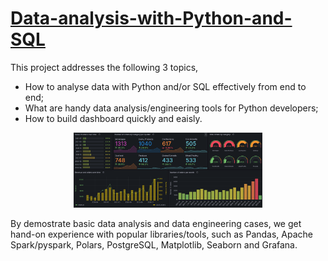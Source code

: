 # [**Data-analysis-with-Python-and-SQL**](https://github.com/ArrayPD/Data-analysis-with-Python-and-SQL/blob/main/README.md)

This project addresses the following 3 topics,

* How to analyse data with Python and/or SQL effectively from end to end;
* What are handy data analysis/engineering tools for Python developers;
* How to build dashboard quickly and eaisly.

<center><img src=./assets/grafana_dashboard1.png width="60%"/></center>

By demostrate basic data analysis and data engineering cases, we get hand-on experience with popular libraries/tools, such as Pandas, Apache Spark/pyspark, Polars, PostgreSQL, Matplotlib, Seaborn and Grafana.
